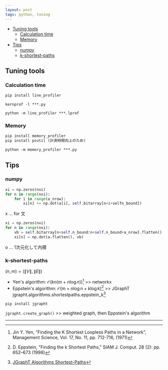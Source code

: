 ```yaml
---
layout: post
tags: python, tuning
---
```

<script type="text/x-mathjax-config">MathJax.Hub.Config({tex2jax:{inlineMath:[['\$','\$'],['\\(','\\)']],processEscapes:true},CommonHTML: {matchFontHeight:false}});</script>
<script type="text/javascript" async src="https://cdnjs.cloudflare.com/ajax/libs/mathjax/2.7.1/MathJax.js?config=TeX-MML-AM_CHTML"></script>


<!-- @import "[TOC]" {cmd="toc" depthFrom=2 depthTo=6 orderedList=false} -->

<!-- code_chunk_output -->

- [Tuning tools](#tuning-tools)
  - [Calculation time](#calculation-time)
  - [Memory](#memory)
- [Tips](#tips)
  - [numpy](#numpy)
  - [k-shortest-paths](#k-shortest-paths)

<!-- /code_chunk_output -->

## Tuning tools

### Calculation time

```Python
pip install line_profiler
```

```Shell
kernprof -l ***.py
```
```Shell
python -m line_profiler ***.lprof
```

### Memory

```Python
pip install memory_profiler
pip install psutil (計測時間向上のため)
```

```Shell
python -m memory_profiler ***.py
```

## Tips

### numpy

```Python
xi = np.zeros(nxi)
for n in range(nxi):
    for i in range(a_nrow):
        xi[n] += np.dot(a[i], self.bitarray[n+i+selfn_bound])
```
x ... for 文

```Python
xi = np.zeros(nxi)
for n in range(nxi):
    vb = self.bitarray[n+self.n_bound:n+self.n_bound+a_nrow].flatten()
    xi[n] = np.dot(a.flatten(), vb)
```
o ... 1次元化して内積

### k-shortest-paths

$(n,m)=(\| V\| ,\| E\| )$
+ Yen's algorithm: $\mathcal{O}(kn(m+n\log n))$[^1] >> networkx
+ Eppstein's algorithm: $\mathcal{O}(m+n\log n + k\log k)$[^2] >> JGraphT
jgrapht.algorithms.shortestpaths.eppstein_k[^3]

```Shell
pip install jgrapht
```
```jgrapht.create_graph()``` >> weighted graph, then Eppstein's algorithm


---

[^1]: Jin Y. Yen, “Finding the K Shortest Loopless Paths in a Network”, Management Science, Vol. 17, No. 11, pp. 712-716, (1971)

[^2]: D. Eppstein, "Finding the k Shortest Paths," SIAM J. Comput. 28 (2): pp. 652–673 (1998)

[^3]: [JGraphT Algorithms Shortest-Paths](https://python-jgrapht.readthedocs.io/en/jgrapht-1.5.0.1/api/algorithms/shortestpaths.html)